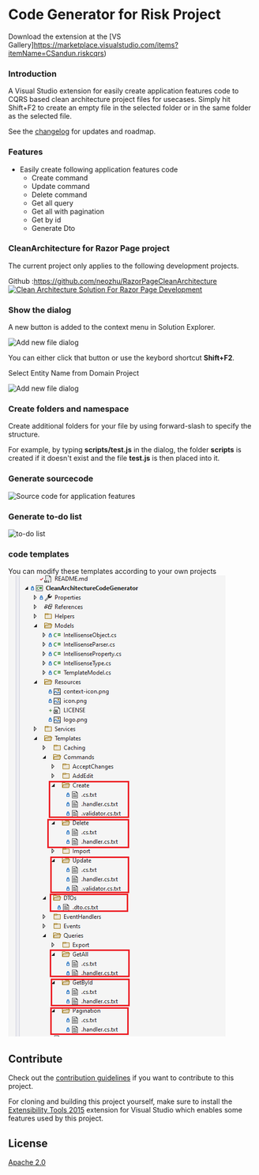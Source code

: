 # Code Generator for Risk Project 

Download the extension at the
[VS Gallery]https://marketplace.visualstudio.com/items?itemName=CSandun.riskcqrs)

### Introduction

A Visual Studio extension for easily create application features code  to CQRS based clean architecture  project files for usecases. Simply hit Shift+F2 to create an empty file in the
selected folder or in the same folder as the selected file.

See the [changelog](CHANGELOG.md) for updates and roadmap.

### Features

- Easily create following application features code
    - Create command
    - Update command
    - Delete command
    - Get all query
    - Get all with pagination
    - Get by id
    - Generate Dto

### CleanArchitecture for Razor Page project
The current project only applies to the following development projects.

Github :https://github.com/neozhu/RazorPageCleanArchitecture
[![Clean Architecture Solution For Razor Page Development](https://github.com/neozhu/RazorPageCleanArchitecture/blob/main/doc/screenshot/2021-08-11_19-28-59.png?raw=true)](https://www.youtube.com/watch?v=NcMd5W3C63A)

### Show the dialog

A new button is added to the context menu in Solution Explorer.

![Add new file dialog](art/menu1.png)

You can either click that button or use the keybord shortcut **Shift+F2**.

Select Entity Name from Domain Project

![Add new file dialog](art/dialog1.png)

### Create folders and namespace

Create additional folders for your file by using forward-slash to
specify the structure.

For example, by typing **scripts/test.js** in the dialog, the
folder **scripts** is created if it doesn't exist and the file
**test.js** is then placed into it.

### Generate sourcecode
![Source code for application features](art/code.png)

### Generate to-do list
![to-do list](art/task-list.png)

### code templates
You can modify these templates according to your own projects
![tempaltes](art/template.png)

## Contribute
Check out the [contribution guidelines](.github/CONTRIBUTING.md)
if you want to contribute to this project.

For cloning and building this project yourself, make sure
to install the
[Extensibility Tools 2015](https://marketplace.visualstudio.com/items?itemName=MadsKristensen.ExtensibilityTools)
extension for Visual Studio which enables some features
used by this project.

## License
[Apache 2.0](LICENSE)
